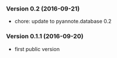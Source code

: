 ### Version 0.2 (2016-09-21)

  - chore: update to pyannote.database 0.2

### Version 0.1.1 (2016-09-20)

  - first public version
